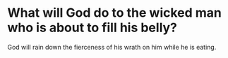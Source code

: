 # What will God do to the wicked man who is about to fill his belly?

God will rain down the fierceness of his wrath on him while he is eating.
